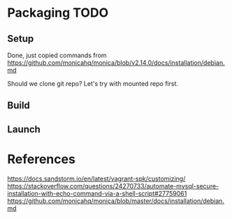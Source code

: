 # Packaging TODO

## Setup
Done, just copied commands from https://github.com/monicahq/monica/blob/v2.14.0/docs/installation/debian.md

Should we clone git repo? Let's try with mounted repo first.

## Build


## Launch


# References
https://docs.sandstorm.io/en/latest/vagrant-spk/customizing/
https://stackoverflow.com/questions/24270733/automate-mysql-secure-installation-with-echo-command-via-a-shell-script#27759061
https://github.com/monicahq/monica/blob/master/docs/installation/debian.md
